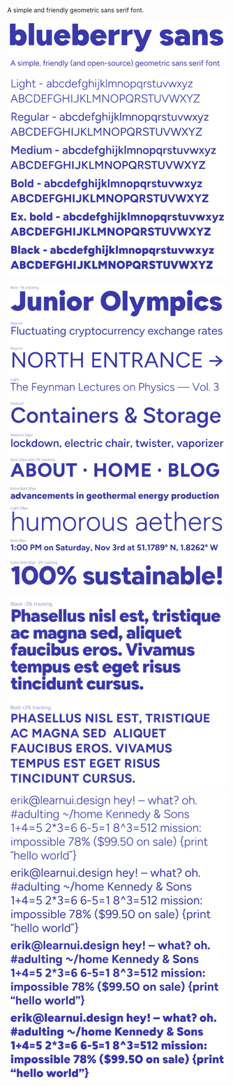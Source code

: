 A simple and friendly geometric sans serif font.

![](images/weights@2x.png)

![](images/samples@2x.png)

![](images/latin@2x.png)

![](images/characters@2x.png)